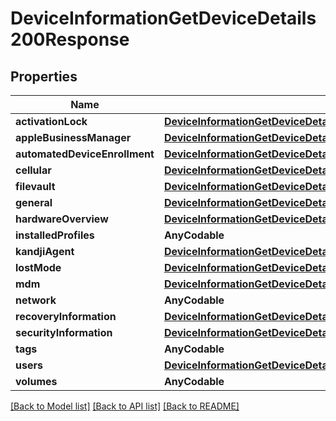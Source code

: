 # DeviceInformationGetDeviceDetails200Response

## Properties
Name | Type | Description | Notes
------------ | ------------- | ------------- | -------------
**activationLock** | [**DeviceInformationGetDeviceDetails200ResponseActivationLock**](DeviceInformationGetDeviceDetails200ResponseActivationLock.md) |  | [optional] 
**appleBusinessManager** | [**DeviceInformationGetDeviceDetails200ResponseAppleBusinessManager**](DeviceInformationGetDeviceDetails200ResponseAppleBusinessManager.md) |  | [optional] 
**automatedDeviceEnrollment** | [**DeviceInformationGetDeviceDetails200ResponseAutomatedDeviceEnrollment**](DeviceInformationGetDeviceDetails200ResponseAutomatedDeviceEnrollment.md) |  | [optional] 
**cellular** | [**DeviceInformationGetDeviceDetails200ResponseCellular**](DeviceInformationGetDeviceDetails200ResponseCellular.md) |  | [optional] 
**filevault** | [**DeviceInformationGetDeviceDetails200ResponseFilevault**](DeviceInformationGetDeviceDetails200ResponseFilevault.md) |  | [optional] 
**general** | [**DeviceInformationGetDeviceDetails200ResponseGeneral**](DeviceInformationGetDeviceDetails200ResponseGeneral.md) |  | [optional] 
**hardwareOverview** | [**DeviceInformationGetDeviceDetails200ResponseHardwareOverview**](DeviceInformationGetDeviceDetails200ResponseHardwareOverview.md) |  | [optional] 
**installedProfiles** | **AnyCodable** |  | [optional] 
**kandjiAgent** | [**DeviceInformationGetDeviceDetails200ResponseKandjiAgent**](DeviceInformationGetDeviceDetails200ResponseKandjiAgent.md) |  | [optional] 
**lostMode** | [**DeviceInformationGetDeviceDetails200ResponseLostMode**](DeviceInformationGetDeviceDetails200ResponseLostMode.md) |  | [optional] 
**mdm** | [**DeviceInformationGetDeviceDetails200ResponseMdm**](DeviceInformationGetDeviceDetails200ResponseMdm.md) |  | [optional] 
**network** | **AnyCodable** |  | [optional] 
**recoveryInformation** | [**DeviceInformationGetDeviceDetails200ResponseRecoveryInformation**](DeviceInformationGetDeviceDetails200ResponseRecoveryInformation.md) |  | [optional] 
**securityInformation** | [**DeviceInformationGetDeviceDetails200ResponseSecurityInformation**](DeviceInformationGetDeviceDetails200ResponseSecurityInformation.md) |  | [optional] 
**tags** | **AnyCodable** |  | [optional] 
**users** | [**DeviceInformationGetDeviceDetails200ResponseUsers**](DeviceInformationGetDeviceDetails200ResponseUsers.md) |  | [optional] 
**volumes** | **AnyCodable** |  | [optional] 

[[Back to Model list]](../README.md#documentation-for-models) [[Back to API list]](../README.md#documentation-for-api-endpoints) [[Back to README]](../README.md)


